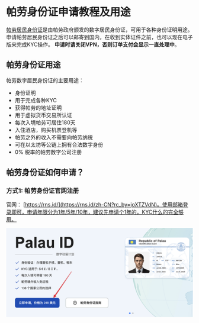 # 帕劳身份证申请教程及用途

[帕劳居民身份证](https://rns.id/?rc_by=joXTZVdN)是由帕劳政府颁发的数字居民身份证，可用于各种身份证明用途。申请帕劳居民身份证之后可以邮寄到国内，在收到实体证件之前，也可以现在电子版来完成KYC操作。 **申请时请关闭VPN，否则订单支付会显示一直处理中**。

## 帕劳身份证用途

帕劳数字居民身份证的主要用途：

* 身份证明
* 用于完成各种KYC
* 获得帕劳的地址证明
* 用于虚拟货币交易所认证
* 每次入境帕劳可居住180天
* 入住酒店，购买机票登机等
* 帕劳之外的收入不需要向帕劳纳税
* 可在以太坊等公链上拥有合法数字身份
* 0% 税率的帕劳数字公司注册

## 帕劳身份证如何申请？

### 方式1: 帕劳身份证官网注册

官网： [https://rns.id/](https://rns.id/zh-CN?rc_by=joXTZVdN)。使用邮箱登录即可，申请年限分为1年/5年/10年，建议先申请个1年的，KYC什么的完全够用。

<img src="/static/bdBNy.png" alt="帕劳数字居民身份证申请" >




